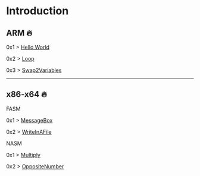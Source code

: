 # Introduction

ARM 🔥
---

0x1 > [Hello World](https://github.com/n3k0girl/Assembly-training/blob/main/HelloCat/HelloCat.s)

0x2 > [Loop](https://github.com/n3k0girl/Assembly-training/blob/main/HelloCat/LoopSimpleAddAndSub.s)

0x3 > [Swap2Variables](https://github.com/n3k0girl/Assembly-training/blob/main/HelloCat/swap-in-arm.s)

---

x86-x64 🔥
---

FASM

0x1 > [MessageBox](https://github.com/n3k0girl/Assembly-training/blob/main/FasmWTF/HelloMyDearCat.asm)

0x2 > [WriteInAFile](https://github.com/n3k0girl/Assembly-training/blob/main/FasmWTF/makemycatgreatagain.asm)

NASM

0x1 > [Multiply](https://github.com/n3k0girl/Assembly-training/blob/main/NASM/Multiply.asm)

0x2 > [OppositeNumber](https://github.com/n3k0girl/Assembly-training/blob/main/NASM/OppositeNumber.asm)
